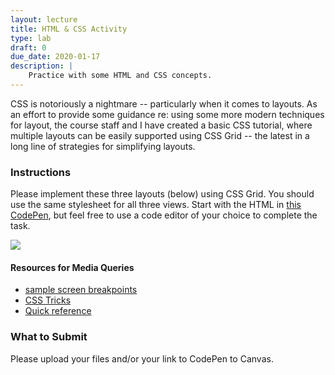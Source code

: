 ```yaml
---
layout: lecture
title: HTML & CSS Activity
type: lab
draft: 0
due_date: 2020-01-17
description: |
    Practice with some HTML and CSS concepts.
---
```


CSS is notoriously a nightmare -- particularly when it comes to layouts. As an effort to provide some guidance re: using some more modern techniques for layout, the course staff and I have created a basic CSS tutorial, where multiple layouts can be easily supported using CSS Grid -- the latest in a long line of strategies for simplifying layouts.

### Instructions
Please implement these three layouts (below) using CSS Grid. You should use the same stylesheet for all three views. Start with the HTML in 
<a href="https://codepen.io/vanwars/pen/JVMVZq?editors=1000" target="_blank"> this CodePen</a>, but feel free to use a code editor of your choice to complete the task.

<img src="{{site.baseurl}}/assets/images/css-layouts.png">


#### Resources for Media Queries
* <a target="_blank" href="https://codepen.io/vanwars/pen/XQVwxm?editors=0100">sample screen breakpoints</a>
* <a target="_blank" href="https://css-tricks.com/snippets/css/media-queries-for-standard-devices/">CSS Tricks</a>
* <a target="_blank" href="https://alligator.io/css/media-queries/">Quick reference</a>

### What to Submit
Please upload your files and/or your link to CodePen to Canvas.